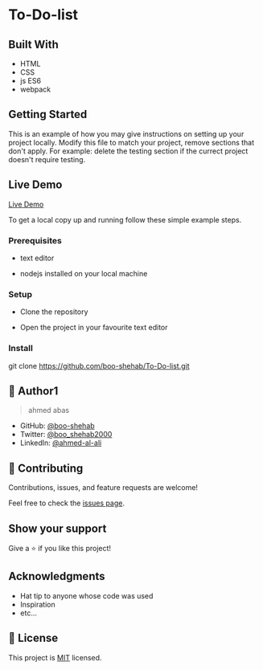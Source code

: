 # To-Do-list

## Built With

- HTML
- CSS
- js ES6
- webpack

## Getting Started
This is an example of how you may give instructions on setting up your project locally. Modify this file to match your project, remove sections that don't apply. For example: delete the testing section if the currect project doesn't require testing.

## Live Demo 

[Live Demo](https://boo-shehab.github.io/To-Do-list/dist/)

To get a local copy up and running follow these simple example steps.

### Prerequisites

- text editor

- nodejs installed on your local machine

### Setup

- Clone the repository

- Open the project in your favourite text editor

### Install

git clone https://github.com/boo-shehab/To-Do-list.git


## 👤 Author1

> ahmed abas
- GitHub: [@boo-shehab](https://github.com/githubhandle)
- Twitter: [@boo_shehab2000](https://twitter.com/boo_shehab2000)
- LinkedIn: [@ahmed-al-ali](https://www.linkedin.com/in/ahmed-al-ali-77b6a0246)

## 🤝 Contributing

Contributions, issues, and feature requests are welcome!

Feel free to check the [issues page](../../issues/).

## Show your support

Give a ⭐️ if you like this project!

## Acknowledgments

- Hat tip to anyone whose code was used
- Inspiration
- etc...

## 📝 License

This project is [MIT](./LICENSE) licensed.
